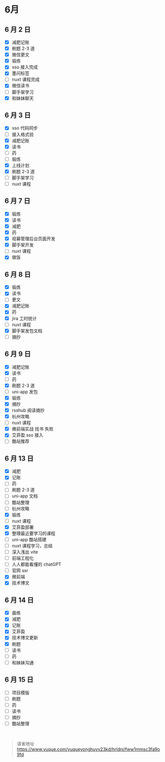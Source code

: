 # 6月
## 6 月 2 日

- [x] 减肥记账
- [x] 刷题 2-3 道
- [x] 微信更文
- [x] 锻炼
- [x] sso 接入完成
- [x] 墨问标签
- [ ] nuxt 课程完成
- [x] 微信读书
- [ ] 脚手架学习
- [x] 和妹妹聊天

## 6 月 3 日

- [x] sso 代码同步
- [ ] 接入格式验
- [x] 减肥记账
- [x] 读书
- [ ] 药
- [ ] 锻炼
- [x] 上线计划
- [x] 刷题 2-3 道
- [ ] 脚手架学习
- [ ] nuxt 课程

## 6 月 7 日

- [x] 锻炼
- [x] 读书
- [x] 减肥
- [x] 药
- [x] 视募管理后台页面开发
- [x] 脚手架开发
- [ ] nuxt 课程
- [x] 做饭

## 6 月 8 日

- [x] 锻炼
- [x] 读书
- [ ] 更文
- [x] 减肥记账
- [x] 药
- [x] jira 工时统计
- [ ] nuxt 课程
- [x] 脚手架发包文档
- [ ] 摘抄

## 6 月 9 日

- [x] 减肥记账
- [x] 读书
- [ ] 药
- [x] 刷题 2-3 道
- [ ] uni-app 发包
- [x] 锻炼
- [x] 摘抄
- [x] rsshub 阅读摘抄
- [x] 杭州攻略
- [ ] nuxt 课程
- [x] 微前端实战 找书 失败
- [x] 艾菲盈 sso 接入
- [ ] 酷站推荐

## 6 月 13 日

- [x] 减肥
- [x] 记账
- [ ] 药
- [ ] 刷题 2-3 道
- [ ] uni-app 文档
- [ ] 酷站整理
- [ ] 杭州攻略
- [x] 锻炼
- [ ] nuxt 课程
- [x] 艾菲盈部署
- [x] 整理最近要学习的课程
- [ ] uni-app 酷站搭建
- [ ] nuxt 课程学习，总结
- [ ] 深入浅出 vite
- [ ] 前端工程化
- [ ] 人人都能看懂的 chatGPT
- [ ] 官网 ssr
- [x] 微前端
- [x] 技术博文

## 6 月 14 日

- [x] 晨练
- [x] 减肥
- [x] 记账
- [x] 艾菲盈
- [x] 技术博文更新
- [x] 刷题
- [ ] 读书
- [ ] 药
- [ ] 和妹妹沟通

## 6 月 15 日

- [ ] 项目模版
- [ ] 刷题
- [ ] 药
- [ ] 读书
- [ ] 摘抄
- [ ] 酷站整理

<br>
  
> 语雀地址 https://www.yuque.com/yuqueyonghuyv23kd/hrldni/fww1mmsc3fa9o9fd